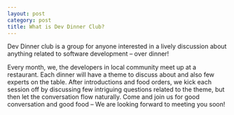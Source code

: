 ```yaml
---
layout: post
category: post
title: What is Dev Dinner Club?
---
```



Dev Dinner club is a group for anyone interested in a lively discussion about anything related to software development – over dinner!

Every month, we, the developers in local community meet up at a restaurant. Each dinner will have a theme to discuss about and also few experts on the table. After introductions and food orders, we kick each session off by discussing few intriguing questions related to the theme, but then let the conversation flow naturally. Come and join us for good conversation and good food – We are looking forward to meeting you soon!